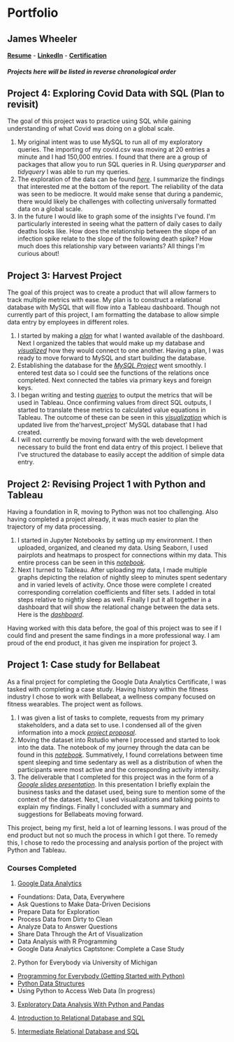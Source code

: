 # Portfolio
## James Wheeler 
**[Resume](https://docs.google.com/document/d/1pCTnupASnwYF3G4kDYsw9GDeExo4WH1TxFwKv5RCZyY/edit?usp=sharing)** - 
**[LinkedIn](https://www.linkedin.com/in/james-wheeler-85115b215/)** - **[Certification](https://coursera.org/share/2ab12b15d95d4fe4b8a58abb081c97d8)**

##### Projects here will be listed in reverse chronological order


## Project 4: Exploring Covid Data with SQL (Plan to revisit)
The goal of this project was to practice using SQL while gaining understanding of what Covid was doing on a global scale. 

1. My original intent was to use MySQL to run all of my exploratory queries. The importing of my covid.csv was moving at 20 entries a minute and I had 150,000 entries. I found that there are a group of packages that allow you to run SQL queries in R. Using _queryparser_ and _tidyquery_ I was able to run my queries.
2. The exploration of the data can be found *[here](https://github.com/JamesWheeler4/James_Portfolio/blob/main/covid_project_final_20220113.pdf)*. I summarize the findings that interested me at the bottom of the report. The reliability of the data was seen to be mediocre. It would make sense that during a pandemic, there would likely be challenges with collecting universally formatted data on a global scale.
3. In the future I would like to graph some of the insights I've found. I'm particularly interested in seeing what the pattern of daily cases to daily deaths looks like. How does the relationship between the slope of an infection spike relate to the slope of the following death spike? How much does this relationship vary between variants? All things I'm curious about!

## Project 3: Harvest Project
The goal of this project was to create a product that will allow farmers to track multiple metrics with ease. My plan is to construct a relational database with MySQL that will flow into a Tableau dashboard. Though not currently part of this project, I am formatting the database to allow simple data entry by employees in different roles. 

1. I started by making a *[plan](https://docs.google.com/document/d/1YyngyRyTgFPxvGVLCq6RIbK8hzeYZ-8hVMB1OoWBJCQ/edit?usp=sharing)* for what I wanted available of the dashboard.  Next I organized the tables that would make up my database and *[visualized](https://docs.google.com/spreadsheets/d/1PRz3RgTxUNtSMZVTSvkq5MRsYyyzI8XInMlv0Mt_sxc/edit?usp=sharing)* how they would connect to one another. Having a plan, I was ready to move forward to MySQL and start building the database.
2. Establishing the database for the *[MySQL Project](harvest_project_mysql.md)* went smoothly. I entered test data so I could see the functions of the relations once completed. Next connected the tables via primary keys and foreign keys.
3. I began writing and testing *[queries](https://docs.google.com/document/d/1dWfXSUgsX9NtvqmmeN4tWFAJD69o_n2yAJJpXa8sw44/edit?usp=sharing)* to output the metrics that will be used in Tableau. Once confirming values from direct SQL outputs, I started to translate these metrics to calculated value equations in Tableau. The outcome of these can be seen in this *[visualization](https://github.com/JamesWheeler4/James_Portfolio/blob/main/Images/Harvest_dashboard_2021.PNG)* which is updated live from the'harvest_project' MySQL database that I had created.
4. I will not currently be moving forward with the web development necessary to build the front end data entry of this project. I believe that I've structured the database to easily accept the addition of simple data entry. 

## Project 2: Revising Project 1 with Python and Tableau
Having a foundation in R, moving to Python was not too challenging. Also having completed a project already, it was much easier to plan the trajectory of my data processing.

1. I started in Jupyter Notebooks by setting up my environment. I then uploaded, organized, and cleaned my data. Using Seaborn, I used pairplots and heatmaps to prospect for connections within my data. This entire process can be seen in this *[notebook](https://www.kaggle.com/jameswheelerda/bellabeatv2-083021)*.
2. Next I turned to Tableau. After uploading my data, I made multiple graphs depicting the relation of nightly sleep to minutes spent sedentary and in varied levels of activity. Once those were complete I created corresponding correlation coefficients and filter sets. I added in total steps relative to nightly sleep as well. Finally I put it all together in a dashboard that will show the relational change between the data sets. Here is the *[dashboard](https://public.tableau.com/app/profile/james.wheeler2559/viz/Bellabeat083021/EffectsofSleeponDailyMovement_1)*.

Having worked with this data before, the goal of this project was to see if I could find and present the same findings in a more professional way. I am proud of the end product, it has given me inspiration for project 3.

## Project 1: Case study for Bellabeat
As a final project for completing the Google Data Analytics Certificate, I was tasked with completing a case study. Having history within the fitness industry I chose to work with Bellabeat, a wellness company focused on fitness wearables. The project went as follows.

1. I was given a list of tasks to complete, requests from my primary stakeholders, and a data set to use. I condensed all of the given information into a mock *[project proposal](https://docs.google.com/document/d/1ToHGRn7pGlIVNgqHWGRJtbXiU3p2nxm36pNbNm4VwLQ/edit?usp=sharing)*.
2. Moving the dataset into Rstudio where I processed and started to look into the data. The notebook of my journey through the data can be found in this *[notebook](https://www.kaggle.com/jameswheelerda/bellabeat-capstone-080321)*. Summatively, I found correlations between time spent sleeping and time sedentary as well as a distribution of when the participants were most active and the corresponding activity intensity.
3. The deliverable that I completed for this project was in the form of a *[Google slides presentation](https://docs.google.com/presentation/d/17OLot-w2_zf2OD6mtz9Lg54_LiBtoin-LBGneXZw2ck/edit?usp=sharinghttps://docs.google.com/presentation/d/17OLot-w2_zf2OD6mtz9Lg54_LiBtoin-LBGneXZw2ck/edit?usp=sharing)*. In this presentation I briefly explain the business tasks and the dataset used, being sure to mention some of the context of the dataset. Next, I used visualizations and talking points to explain my findings. Finally I concluded with a summary and suggestions for Bellabeats moving forward.

This project, being my first, held a lot of learning lessons. I was proud of the end product but not so much the process in which I got there. To remedy this, I chose to redo the processing and analysis portion of the project with Python and Tableau.

### Courses Completed
1. [Google Data Analytics](https://coursera.org/share/2ab12b15d95d4fe4b8a58abb081c97d8)
* Foundations: Data, Data, Everywhere
* Ask Questions to Make Data-Driven Decisions
* Prepare Data for Exploration
* Process Data from Dirty to Clean
* Analyze Data to Answer Questions
* Share Data Through the Art of Visualization
* Data Analysis with R Programming
* Google Data Analytics Captstone: Complete a Case Study

2. Python for Everybody via University of Michigan
* [Programming for Everybody (Getting Started with Python)](https://coursera.org/share/69ad88d8c472cff0430d9da8401a2cf7)
* [Python Data Structures](https://coursera.org/share/9107466a97373be0895126fc96c63ed4)
* Using Python to Access Web Data (In progress)

3. [Exploratory Data Analysis With Python and Pandas](
https://www.coursera.org/account/accomplishments/certificate/WUH4D5767JUQ)

4. [Introduction to Relational Database and SQL](
https://www.coursera.org/account/accomplishments/certificate/XDMZTUBPHVW5)

5. [Intermediate Relational Database and SQL](
https://www.coursera.org/account/accomplishments/certificate/9RNLUCLS9KDT)
